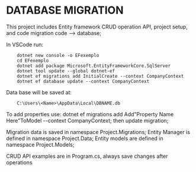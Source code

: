 # DATABASE MIGRATION
This project includes Entity framework CRUD operation API, project setup, and code migration code --> database;

In VSCode run:
```
    dotnet new console -o EFexemplo   
    cd EFexemplo
    dotnet add package Microsoft.EntityFrameworkCore.SqlServer
    dotnet tool update --global dotnet-ef 
    dotnet ef migrations add InitialCreate --context CompanyContext
    dotnet ef database update --context CompanyContext
```

Data base will be saved at:
```
    C:\Users\<Name>\AppData\Local\DBNAME.db
```

To add properties use:
    dotnet ef migrations add Add"Property Name Here"ToModel --context CompanyContext;
    then update migration;

Migration data is saved in namespace Project.Migrations;
Entity Manager is defined in namespace Project.Data;
Entity models are defined in namespace Project.Models;

CRUD API examples are in Program.cs, always save changes after operations
